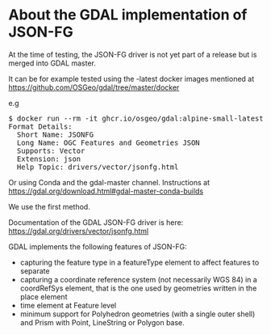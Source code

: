 # About the GDAL implementation of JSON-FG

At the time of testing, the JSON-FG driver is not yet part of a release but is merged into GDAL master. 

It can be for example tested using the -latest docker images mentioned at https://github.com/OSGeo/gdal/tree/master/docker

e.g

<pre>
$ docker run --rm -it ghcr.io/osgeo/gdal:alpine-small-latest ogrinfo --format jsonfg
Format Details:
  Short Name: JSONFG
  Long Name: OGC Features and Geometries JSON
  Supports: Vector
  Extension: json
  Help Topic: drivers/vector/jsonfg.html
</pre>

Or using Conda and the gdal-master channel. Instructions at https://gdal.org/download.html#gdal-master-conda-builds

We use the first method. 

Documentation of the GDAL JSON-FG driver is here: https://gdal.org/drivers/vector/jsonfg.html

GDAL implements the following features of JSON-FG: 
- capturing the feature type in a featureType element to affect features to separate
- capturing a coordinate reference system (not necessarily WGS 84) in a coordRefSys element, that is the one used by geometries written in the place element
- time element at Feature level
- minimum support for Polyhedron geometries (with a single outer shell) and Prism with Point, LineString or Polygon base.

